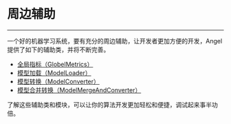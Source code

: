 # 周边辅助

---

一个好的机器学习系统，要有充分的周边辅助，让开发者更加方便的开发，Angel提供了如下的辅助类，并将不断完善。


* [全局指标（GlobelMetrics）](./GlobalMetrics.md)
* [模型加载（ModelLoader）](./ModelLoader.md)
* [模型转换（ModelConverter）](./ModelConverter.md)
* [模型合并转换（ModelMergeAndConverter）](./ModelMergeAndConverter.md)

了解这些辅助类和模块，可以让你的算法开发更加轻松和便捷，调试起来事半功倍。